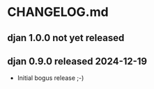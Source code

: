 
# CHANGELOG.md


## djan 1.0.0 not yet released


## djan 0.9.0 released 2024-12-19

* Initial bogus release ;-)

